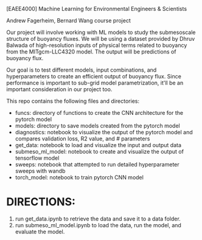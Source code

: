[EAEE4000] Machine Learning for Environmental Engineers & Scientists

Andrew Fagerheim, Bernard Wang course project

Our project will involve working with ML models to study the submesoscale structure of buoyancy fluxes. We will be using a dataset provided by Dhruv Balwada of high-resolution inputs of physical 
terms related to buoyancy from the MITgcm-LLC4320 model. The output will be predictions of buoyancy flux.

Our goal is to test different models, input combinations, and hyperparameters to create an efficient output of buoyancy flux. Since performance is important to sub-grid model parametrization, it'll be an
important consideration in our project too. 

This repo contains the following files and directories: 
- funcs: directory of functions to create the CNN architecture for the pytorch model
- models: directory to save models created from the pytorch model
- diagnostics: notebook to visualize the output of the pytorch model and compares validation loss, R2 value, and # parameters
- get_data: notebook to load and visualize the input and output data
- submeso_ml_model: notebook to create and visualize the output of tensorflow model
- sweeps: notebook that attempted to run detailed hyperparameter sweeps with wandb
- torch_model: notebook to train pytorch CNN model

# DIRECTIONS:
1. run get_data.ipynb to retrieve the data and save it to a data folder.
2. run submeso_ml_model.ipynb to load the data, run the model, and evaluate the model.
